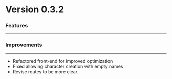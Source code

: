 # Version 0.3.2

### Features

---

### Improvements

---

-   Refactored front-end for improved optimization
-   Fixed allowing character creation with empty names
-   Revise routes to be more clear
